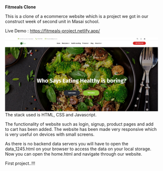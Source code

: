 **Fitmeals Clone**


This is a clone of a ecommerce website which is a project we got in our construct week of second unit in Masai school.

Live Demo : https://fitmeals-project.netlify.app/


![This is an image](img.jpeg)
The stack used is HTML, CSS and Javascript.

The functionality of website such as login, signup, product pages and add to cart has been added.
The website has been made very responsive which is very useful on devices with small screens.


As there is no backend data servers you will have to open the data_1245.html on your browser to access the data on your local storage. 
Now you can open the home.html and navigate through our website.

First project..!!!





